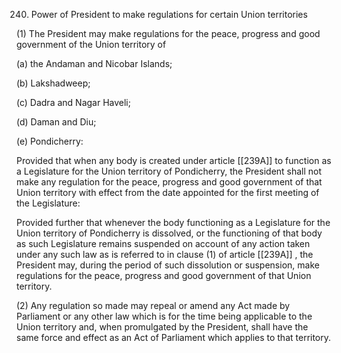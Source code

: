 240. Power of President to make regulations for certain Union territories

(1) The President may make regulations for the peace, progress and good government of the Union territory of

(a) the Andaman and Nicobar Islands;

(b) Lakshadweep;

(c) Dadra and Nagar Haveli;

(d) Daman and Diu;

(e) Pondicherry:

Provided that when any body is created under article [[239A]]  to function as a Legislature for the Union territory of Pondicherry, the President shall not make any regulation for the peace, progress and good government of that Union territory with effect from the date appointed for the first meeting of the Legislature:

Provided further that whenever the body functioning as a Legislature for the Union territory of Pondicherry is dissolved, or the functioning of that body as such Legislature remains suspended on account of any action taken under any such law as is referred to in clause (1) of article [[239A]] , the President may, during the period of such dissolution or suspension, make regulations for the peace, progress and good government of that Union territory.

(2) Any regulation so made may repeal or amend any Act made by Parliament or any other law which is for the time being applicable to the Union territory and, when promulgated by the President, shall have the same force and effect as an Act of Parliament which applies to that territory.

